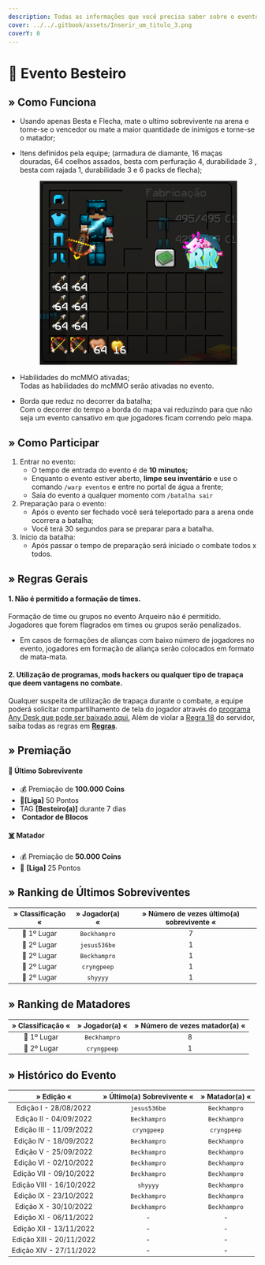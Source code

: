 ```yaml
---
description: Todas as informações que você precisa saber sobre o evento semanal Besteiro.
cover: ../../.gitbook/assets/Inserir_um_titulo_3.png
coverY: 0
---
```


# 🎯 Evento Besteiro

## » Como Funciona

* Usando apenas Besta e Flecha, mate o ultimo sobrevivente na arena e torne-se o vencedor ou mate a maior quantidade de inimigos e torne-se o matador;
*   Itens definidos pela equipe; (armadura de diamante, 16 maças douradas, 64 coelhos assados, besta com perfuração 4, durabilidade 3 , besta com rajada 1, durabilidade 3 e 6 packs de flecha);

    <figure><img src="../../.gitbook/assets/image (2) (2).png" alt=""><figcaption></figcaption></figure>
* Habilidades do mcMMO ativadas;\
  Todas as habilidades do mcMMO serão ativadas no evento.
* Borda que reduz no decorrer da batalha;\
  Com o decorrer do tempo a borda do mapa vai reduzindo para que não seja um evento cansativo em que jogadores ficam correndo pelo mapa.

## » Como Participar

1. Entrar no evento:
   * O tempo de entrada do evento é de **10 minutos;**
   * Enquanto o evento estiver aberto, **limpe seu inventário** e use o comando `/warp eventos` e entre no portal de água a frente;
   * Saia do evento a qualquer momento com `/batalha sair`&#x20;
2. Preparação para o evento:
   * Após o evento ser fechado você será teleportado para a arena onde ocorrera a batalha;
   * Você terá 30 segundos para se preparar para a batalha.&#x20;
3. Inicio da batalha:
   * Após passar o tempo de preparação será iniciado o combate todos x todos.

## » Regras Gerais

#### 1. Não é permitido a formação de times.

Formação de time ou grupos no evento Arqueiro não é permitido. Jogadores que forem flagrados em times ou grupos serão penalizados.

* Em casos de formações de alianças com baixo número de jogadores no evento, jogadores em formação de aliança serão colocados em formato de mata-mata.

#### **2. Utilização de programas, mods hackers ou qualquer tipo de trapaça que deem vantagens no combate.**

Qualquer suspeita de utilização de trapaça durante o combate, a equipe poderá solicitar compartilhamento de tela do jogador através do [programa Any Desk que pode ser baixado aqui.](https://anydesk.com/pt/downloads) Além de violar a [Regra 18](https://wiki.rederevo.com/regras/jogabilidade#01-7) do servidor, saiba todas as regras em [**Regras**](../../regras/).

## » Premiação

#### 🥇 Ú**ltimo Sobrevivente**

* 💰 Premiação de **100.000 Coins**
* 💎**\[Liga]** 50 Pontos
* ​<img src="https://files.gitbook.com/v0/b/gitbook-x-prod.appspot.com/o/spaces%2FvDOKGccGYHA70l7WF72d%2Fuploads%2FOBK4cloBTUiSCK8zAbq8%2Fimage.png?alt=media&#x26;token=c49a492f-3018-40e1-bdfe-428c73a2125d" alt="" data-size="line">TAG **\[Besteiro(a)]** durante 7 dias
* ​​<img src="https://files.gitbook.com/v0/b/gitbook-x-prod.appspot.com/o/spaces%2FvDOKGccGYHA70l7WF72d%2Fuploads%2F8EZjvWOc71OnVvlLX0Cp%2Fimage.png?alt=media&#x26;token=1d6b1323-340a-45d7-81c8-251f54ef9f3d" alt="" data-size="line"> **Contador de Blocos**

#### [☠️](https://emojipedia.org/skull-and-crossbones/) **Matador**

* 💰 Premiação de **50.000 Coins**
* 💎 **\[Liga]** 25 Pontos

## » Ranking de Últimos Sobreviventes

| » Classificação « | » Jogador(a) « | » Número de vezes último(a) sobrevivente « |
| :---------------: | :------------: | :----------------------------------------: |
|    🥇 1º Lugar    |  `Beckhampro`  |                      7                     |
|    🥈 2º Lugar    |  `jesus536be`  |                      1                     |
|    🥈 2º Lugar    |  `Beckhampro`  |                      1                     |
|    🥈 2º Lugar    |   `cryngpeep`  |                      1                     |
|    🥈 2º Lugar    |    `shyyyy`    |                      1                     |

## » Ranking de Matadores

| » Classificação « | » Jogador(a) « | » Número de vezes matador(a) « |
| :---------------: | :------------: | :----------------------------: |
|    🥇 1º Lugar    |  `Beckhampro`  |                8               |
|    🥈 2º Lugar    |   `cryngpeep`  |                1               |

## » Histórico do Evento

|        » Edição «        | » Último(a) Sobrevivente « | » Matador(a) « |
| :----------------------: | :------------------------: | :------------: |
|   Edição I - 28/08/2022  |        `jesus536be`        |  `Beckhampro`  |
|  Edição II - 04/09/2022  |        `Beckhampro`        |  `Beckhampro`  |
|  Edição III - 11/09/2022 |         `cryngpeep`        |   `cryngpeep`  |
|  Edição IV - 18/09/2022  |        `Beckhampro`        |  `Beckhampro`  |
|   Edição V - 25/09/2022  |        `Beckhampro`        |  `Beckhampro`  |
|  Edição VI - 02/10/2022  |        `Beckhampro`        |  `Beckhampro`  |
|  Edição VII - 09/10/2022 |        `Beckhampro`        |  `Beckhampro`  |
| Edição VIII - 16/10/2022 |          `shyyyy`          |  `Beckhampro`  |
|  Edição IX - 23/10/2022  |        `Beckhampro`        |  `Beckhampro`  |
|   Edição X - 30/10/2022  |        `Beckhampro`        |  `Beckhampro`  |
|  Edição XI - 06/11/2022  |              -             |        -       |
|  Edição XII - 13/11/2022 |              -             |        -       |
| Edição XIII - 20/11/2022 |              -             |        -       |
|  Edição XIV - 27/11/2022 |              -             |        -       |
